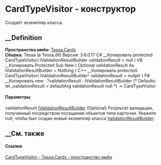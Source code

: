 # CardTypeVisitor - конструктор
Создаёт экземпляр класса.
## __Definition
 **Пространство имён:** [Tessa.Cards](N_Tessa_Cards.htm)  
 **Сборка:** Tessa (в Tessa.dll) Версия: 3.6.0.17
C# __Копировать
     protected CardTypeVisitor(
    	IValidationResultBuilder validationResult = null
    )
VB __Копировать
     Protected Sub New ( 
    	Optional validationResult As IValidationResultBuilder = Nothing
    )
C++ __Копировать
     protected:
    CardTypeVisitor(
    	IValidationResultBuilder^ validationResult = nullptr
    )
F# __Копировать
     new : 
            ?validationResult : IValidationResultBuilder 
    (* Defaults:
            let _validationResult = defaultArg validationResult null
    *)
    -> CardTypeVisitor
#### Параметры
validationResult
[IValidationResultBuilder](T_Tessa_Platform_Validation_IValidationResultBuilder.htm)
(Optional)
     Результат валидации, полученный посредством посещения объектов типа карточки. Укажите null, чтобы был создан новый экземпляр класса [ValidationResultBuilder](T_Tessa_Platform_Validation_ValidationResultBuilder.htm). 
## __См. также
#### Ссылки
[CardTypeVisitor - ](T_Tessa_Cards_CardTypeVisitor.htm)
[Tessa.Cards - пространство имён](N_Tessa_Cards.htm)
